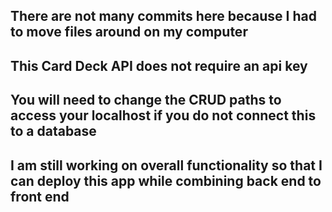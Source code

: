 ## There are not many commits here because I had to move files around on my computer 

## This Card Deck API does not require an api key 

## You will need to change the CRUD paths to access your localhost if you do not connect this to a database 

## I am still working on overall functionality so that I can deploy this app while combining back end to front end
